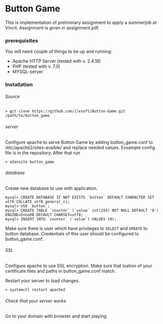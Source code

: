# Button Game
This is implementation of preliminary assignment to apply a summerjob at Vincit. Assignment is given in assignment.pdf.

### prerequisites
You will need couple of things to be up and running:
- Apache HTTP Server (tested with v.  2.4.18)
- PHP (tested with v. 7.0)
- MYSQL-server

### Installation
###### Source
```
> git clone https://github.com/ilesoft/Button-Game.git /path/to/button_game
```
###### server
Configure apache to serve Button Game by adding button_game.conf to /etc/apache2/sites-avaible/ and replace needed values. Exsample config file is in the repository. After that run
```
> a2ensite button_game
```
###### database
Create new database to use with application.
```
mysql> CREATE DATABASE IF NOT EXISTS `button` DEFAULT CHARACTER SET utf8 COLLATE utf8_general_ci;
mysql> USE `button`;
mysql> CREATE TABLE `counter` (`value` int(255) NOT NULL DEFAULT '0') ENGINE=InnoDB DEFAULT CHARSET=utf8;
mysql> INSERT INTO `counter` (`value`) VALUES (0);
```
Make sure there is user which have privileges to `SELECT` and `UPDATE` to button database. Credentials of this user should be configured to button_game.conf.
###### SSL
Configure apache to use SSL encryption.  Make sure that loation of your certificate files and paths in button_game.conf match.

Restart your server to load changes.
```
> systemctl restart apache2
```
###### Check that your server works
Go to your domain with browser and start playing.
